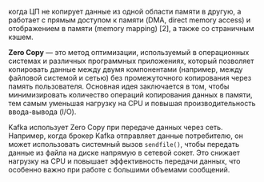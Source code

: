 когда ЦП не копирует данные из одной области памяти в другую, а работает с прямым доступом к памяти (DMA, direct memory access) и отображением в памяти (memory mapping) [2], а также со страничным кэшем.

**Zero Copy** — это метод оптимизации, используемый в операционных системах и различных программных приложениях, который позволяет копировать данные между двумя компонентами (например, между файловой системой и сетью) без промежуточного копирования через память пользователя. Основная идея заключается в том, чтобы минимизировать количество операций копирования данных в памяти, тем самым уменьшая нагрузку на CPU и повышая производительность ввода-вывода (I/O).

Kafka использует Zero Copy при передаче данных через сеть. Например, когда брокер Kafka отправляет данные потребителю, он может использовать системный вызов `sendfile()`, чтобы передать данные из файла на диске напрямую в сетевой сокет. Это снижает нагрузку на CPU и повышает эффективность передачи данных, что особенно важно при работе с большими объемами сообщений.